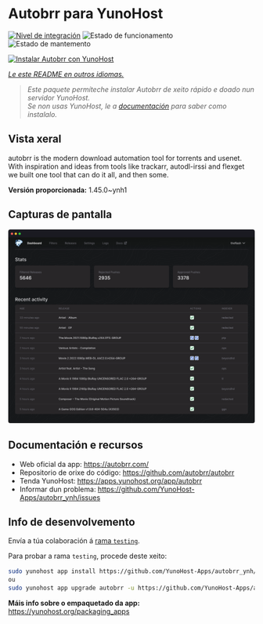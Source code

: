 <!--
NOTA: Este README foi creado automáticamente por <https://github.com/YunoHost/apps/tree/master/tools/readme_generator>
NON debe editarse manualmente.
-->

# Autobrr para YunoHost

[![Nivel de integración](https://dash.yunohost.org/integration/autobrr.svg)](https://ci-apps.yunohost.org/ci/apps/autobrr/) ![Estado de funcionamento](https://ci-apps.yunohost.org/ci/badges/autobrr.status.svg) ![Estado de mantemento](https://ci-apps.yunohost.org/ci/badges/autobrr.maintain.svg)

[![Instalar Autobrr con YunoHost](https://install-app.yunohost.org/install-with-yunohost.svg)](https://install-app.yunohost.org/?app=autobrr)

*[Le este README en outros idiomas.](./ALL_README.md)*

> *Este paquete permíteche instalar Autobrr de xeito rápido e doado nun servidor YunoHost.*  
> *Se non usas YunoHost, le a [documentación](https://yunohost.org/install) para saber como instalalo.*

## Vista xeral

autobrr is the modern download automation tool for torrents and usenet. With inspiration and ideas from tools like trackarr, autodl-irssi and flexget we built one tool that can do it all, and then some.

**Versión proporcionada:** 1.45.0~ynh1

## Capturas de pantalla

![Captura de pantalla de Autobrr](./doc/screenshots/autobrr-front.png)

## Documentación e recursos

- Web oficial da app: <https://autobrr.com/>
- Repositorio de orixe do código: <https://github.com/autobrr/autobrr>
- Tenda YunoHost: <https://apps.yunohost.org/app/autobrr>
- Informar dun problema: <https://github.com/YunoHost-Apps/autobrr_ynh/issues>

## Info de desenvolvemento

Envía a túa colaboración á [rama `testing`](https://github.com/YunoHost-Apps/autobrr_ynh/tree/testing).

Para probar a rama `testing`, procede deste xeito:

```bash
sudo yunohost app install https://github.com/YunoHost-Apps/autobrr_ynh/tree/testing --debug
ou
sudo yunohost app upgrade autobrr -u https://github.com/YunoHost-Apps/autobrr_ynh/tree/testing --debug
```

**Máis info sobre o empaquetado da app:** <https://yunohost.org/packaging_apps>
